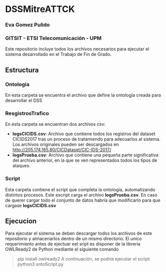 # DSSMitreATTCK

### Eva Gomez Pulido

### GITSIT - ETSI Telecomunicación - UPM

Este repositorio incluye todos los archivos necesarios para ejecutar el sistema desarrollado en el Trabajo de Fin de Grado.

## Estructura

### Ontologia
En esta carpeta se encuentra el archivo que define la ontología creada para desarrollar el DSS

### ResgistrosTrafico
En esta carpeta se encuentran dos archivos csv:
- **logsCICIDS.csv**: Archivo que contiene todos los registros del dataset CICIDS2017 tras un proceso de tratamiendo para adecuarlos al sistema. Los archivos originales pueden ser descargados en http://205.174.165.80/CICDataset/CIC-IDS-2017/ 
- **logsPrueba.csv**: Archivo que contiene una pequeña parte significativa del archivo anterior, en la que se ven representados todos los tipos de ataques.

### Script
Esta carpeta contiene el script que completa la ontología, automatizando distintos procesos.
Este escript carga el archivo **logsPrueba.csv**. En caso de querer cargar todo el conjunto de datos habría que modificarlo para que cargase **logsCICIDS.csv**

## Ejecucion
Para ejecutar el sistema se deben descargar todos los archivos de este repositorio y almacenarlos dentro de un mismo directorio.
El unico requerimiento antes de ejectuar eel sript es disponer de la libreria OWLReady2 de Python mediante el siguiente comando
> pip install owlready2
A continuación, se podría ejecutar el script:
> python3 ontoScript.py








